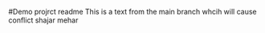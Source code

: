 #Demo projrct readme
This is a text from the main branch whcih will cause conflict
shajar mehar

<!--  1f0e572 -->
